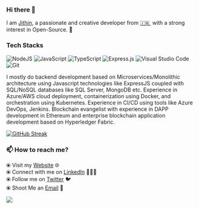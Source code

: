 ### Hi there 👋

I am [Jithin](https://jithinzachariah.in/), a passionate and creative developer from [🇮🇳 ](https://en.wikipedia.org/wiki/India)&nbsp;with a strong interest in Open-Source. 🎯 
### Tech Stacks

  <img alt="NodeJS" src="https://img.shields.io/badge/node.js-%2343853D.svg?style=for-the-badge&logo=node-dot-js&logoColor=white"/> 
  <img alt="JavaScript" src="https://img.shields.io/badge/javascript-%23323330.svg?style=for-the-badge&logo=javascript&logoColor=%23F7DF1E"/>
  <img alt="TypeScript" src="https://img.shields.io/badge/typescript-%23007ACC.svg?style=for-the-badge&logo=typescript&logoColor=white"/>
  <img alt="Express.js" src="https://img.shields.io/badge/express.js-%23404d59.svg?style=for-the-badge&logo=express&logoColor=%2361DAFB"/>
  <img alt="Visual Studio Code" src="https://img.shields.io/badge/VisualStudioCode-0078d7.svg?style=for-the-badge&logo=visual-studio-code&logoColor=white"/>
  <img alt="Git" src="https://img.shields.io/badge/git-%23F05033.svg?style=for-the-badge&logo=git&logoColor=white"/>

I mostly do backend development based on Microservices/Monolithic architecture using Javascript technologies like ExpressJS coupled with SQL/NoSQL databases like SQL Server, MongoDB etc. Experience in Azure/AWS cloud deployment, containerization using Docker, and orchestration using Kubernetes. Experience in CI/CD using tools like Azure DevOps, Jenkins.
Blockchain evangelist with experience in DAPP development in Ethereum and enterprise blockchain application development based on Hyperledger Fabric. 

[![GitHub Streak](http://github-readme-streak-stats.herokuapp.com?user=jithin-zachariah&theme=dracula&hide_border=true)](https://git.io/streak-stats)
### 📫 How to reach me? 

  ⦿ Visit my [Website](https://jithinzachariah.in/) 🌐 <br>
  ⦿ Connect with me on [LinkedIn](https://www.linkedin.com/in/jithinzachariah/) 👨🏻‍💻 <br>
  ⦿ Follow me on [Twitter](https://twitter.com/Jithin_Zac) 🐦 <br>
  ⦿ Shoot Me an [Email](mailto:jithin.zachariah96@gmail.com) 💌 <br>
  
  
  ![](https://komarev.com/ghpvc/?username=jithin-zachariah)


